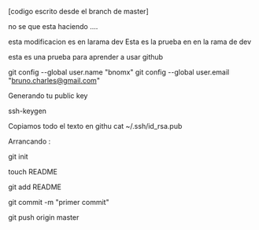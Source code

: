 [codigo escrito desde el branch de master]

no se que esta haciendo ....

esta modificacion es en larama dev
Esta es la prueba en en la rama de dev

esta es una prueba para aprender a usar github

git config --global user.name "bnomx"
git config --global user.email "bruno.charles@gmail.com"

Generando tu public key

ssh-keygen

Copiamos todo el texto en githu
cat ~/.ssh/id_rsa.pub

Arrancando : 

git init

touch README

git add README

git commit -m "primer commit"

git push origin master
